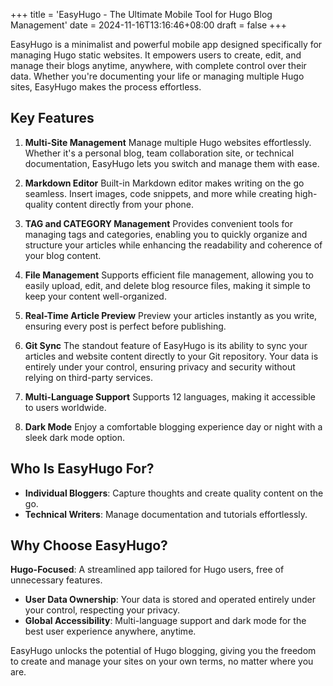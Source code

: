 +++
title = 'EasyHugo - The Ultimate Mobile Tool for Hugo Blog Management'
date = 2024-11-16T13:16:46+08:00
draft = false
+++

EasyHugo is a minimalist and powerful mobile app designed specifically for managing Hugo static websites. It empowers users to create, edit, and manage their blogs anytime, anywhere, with complete control over their data. Whether you're documenting your life or managing multiple Hugo sites, EasyHugo makes the process effortless.

## Key Features

1.  **Multi-Site Management**
    Manage multiple Hugo websites effortlessly. Whether it's a personal blog, team collaboration site, or technical documentation, EasyHugo lets you switch and manage them with ease.

1.  **Markdown Editor**
    Built-in Markdown editor makes writing on the go seamless. Insert images, code snippets, and more while creating high-quality content directly from your phone.

1.  **TAG and CATEGORY Management**
    Provides convenient tools for managing tags and categories, enabling you to quickly organize and structure your articles while enhancing the readability and coherence of your blog content.

1.  **File Management**
    Supports efficient file management, allowing you to easily upload, edit, and delete blog resource files, making it simple to keep your content well-organized.

1.  **Real-Time Article Preview**
    Preview your articles instantly as you write, ensuring every post is perfect before publishing.

1.  **Git Sync**
    The standout feature of EasyHugo is its ability to sync your articles and website content directly to your Git repository. Your data is entirely under your control, ensuring privacy and security without relying on third-party services.

1.  **Multi-Language Support**
    Supports 12 languages, making it accessible to users worldwide.

1.  **Dark Mode**
    Enjoy a comfortable blogging experience day or night with a sleek dark mode option.

## Who Is EasyHugo For?

- **Individual Bloggers**: Capture thoughts and create quality content on the go.
- **Technical Writers**: Manage documentation and tutorials effortlessly.

## Why Choose EasyHugo?

**Hugo-Focused**: A streamlined app tailored for Hugo users, free of unnecessary features.

- **User Data Ownership**: Your data is stored and operated entirely under your control, respecting your privacy.
- **Global Accessibility**: Multi-language support and dark mode for the best user experience anywhere, anytime.

EasyHugo unlocks the potential of Hugo blogging, giving you the freedom to create and manage your sites on your own terms, no matter where you are.
